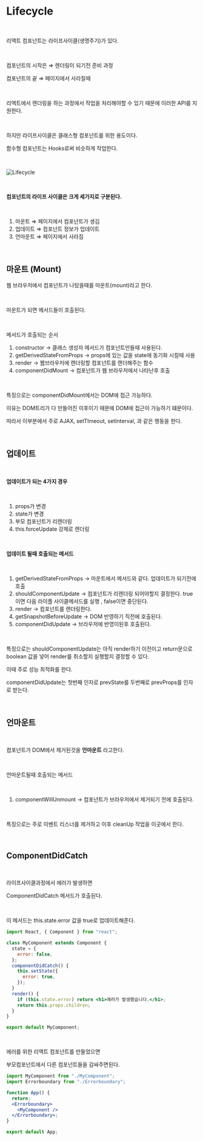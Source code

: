 # Lifecycle

<br>

리액트 컴포넌트는 라이프사이클(생명주기)가 있다.

<br>

컴포넌트의 시작은 ⇒ 렌더링이 되기전 준비 과정

컴포넌트의 끝 ⇒ 페이지에서 사라질때

<br>

리액트에서 렌더링을 하는 과정에서 작업을 처리해야할 수 있기 때문에 이러한 API를 지원한다.

<br>

하지만 라이프사이클은 클래스형 컴포넌트를 위한 용도이다.

함수형 컴포넌트는 Hooks로써 비슷하게 작업한다.

<br>

![Lifecycle](../Images/LifeCycle/Lifecycle.png)

<br>

**컴포넌트의 라이프 사이클은 크게 세가지로 구분된다.**

<br>

1. 마운트 ⇒ 페이지에서 컴포넌트가 생김
2. 업데이트 ⇒ 컴포넌트 정보가 업데이트
3. 언마운트 ⇒ 페이지에서 사라짐

<br>

## 마운트 (Mount)

웹 브라우저에서 컴포넌트가 나탔을때를 마운트(mount)라고 한다.

<br>

마운트가 되면 메서드들이 호출된다.

<br>

메서드가 호출되는 순서

1. constructor → 클래스 생성자 메서드가 컴포넌트만들때 사용된다.
2. getDerivedStateFromProps → props에 있는 값을 state에 동기화 시킬때 사용
3. render → 웹브라우저에 렌더링할 컴포넌트를 랜더해주는 함수
4. componentDidMount → 컴포넌트가 웹 브라우저에서 나타난후 호출

<br>

특징으로는 componentDidMount에서는 DOM에 접근 가능하다.

이유는 DOM트리가 다 만들어진 이후이기 때문에 DOM에 접근이 가능하기 떄문이다.

따라서 이부분에서 주로 AJAX, setTImeout, setInterval, 과 같은 행동을 한다.

<br>

## 업데이트

<br>

**업데이트가 되는 4가지 경우**

<br>

1. props가 변경
2. state가 변경
3. 부모 컴포넌트가 리렌더링
4. this.forceUpdate 강제로 렌더링

<br>

**업데이트 될때 호출되는 메서드**

<br>

1. getDerivedStateFromProps → 마운트에서 메서드와 같다. 업데이트가 되기전에 호출
2. shouldComponentUpdate → 컴포넌트가 리렌더링 되어야할지 결정한다. true이면 다음 라이플 사이클메서드를 실행 , false이면 중단된다.
3. render → 컴포넌트를 렌더링한다.
4. getSnapshotBeforeUpdate → DOM 반영하기 직전에 호출된다.
5. componentDidUpdate → 브라우저에 반영이된후 호출된다.

<br>

특징으로는 shouldComponentUpdate는 아직 render하기 이전이고 return문으로 boolean 값을 넣어 render를 취소할지 실행할지 결정할 수 있다.

이때 주로 성능 최적화를 한다.

componentDidUpdate는 첫번째 인자로 prevState를 두번째로 prevProps를 인자로 받는다.

<br>

## 언마운트

<br>

컴포넌트가 DOM에서 제거된것을 **언마운트** 라고한다.

<br>

언마운트될때 호출되는 메서드

<br>

1. componentWillUnmount → 컴포넌트가 브라우저에서 제거되기 전에 호출된다.

<br>

특징으로는 주로 이벤트 리스너를 제거하고 이후 cleanUp 작업을 이곳에서 한다.

<br>

## ComponentDidCatch

<br>

라이프사이클과정에서 에러가 발생하면

ComponentDidCatch 메서드가 호출된다.

<br>

이 메서드는 this.state.error 값을 true로 업데이트해준다.

```jsx
import React, { Component } from "react";

class MyComponent extends Component {
  state = {
    error: false,
  };
  componentDidCatch() {
    this.setState({
      error: true,
    });
  }
  render() {
    if (this.state.error) return <h1>에러가 발생했습니다.</h1>;
    return this.props.children;
  }
}

export default MyComponent;
```

<br>

에러를 위한 리액트 컴포넌트를 만들었으면

부모컴포넌트에서 다른 컴포넌트들을 감싸주면된다.

```jsx
import MyComponent from "./MyComponent";
import Errorboundary from "./Errorboundary";

function App() {
  return;
  <Errorboundary>
    <MyComponent />
  </Errorboundary>;
}

export default App;
```
